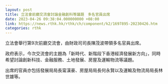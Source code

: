 ```yaml
---
layout: post
title: 立法會前廳交流會討論金融創科等議題　多名官員出席
date: 2023-04-26 09:38:04.000000000 +08:00
link: https://news.rthk.hk/rthk/ch/component/k2/1697895-20230426.htm
categories: rthk
---
```


立法會舉行第9次前廳交流會，由財政司司長陳茂波帶領多名官員出席。

政府表示，今次交流會的主題為「新時代、新階段下香港經濟發展新方向」，同時希望討論創新科技、金融服務、土地發展、房屋及運輸物流等議題。

出席的官員亦包括發展局局長甯漢豪、房屋局局長何永賢以及運輸及物流局局長林世雄等。
